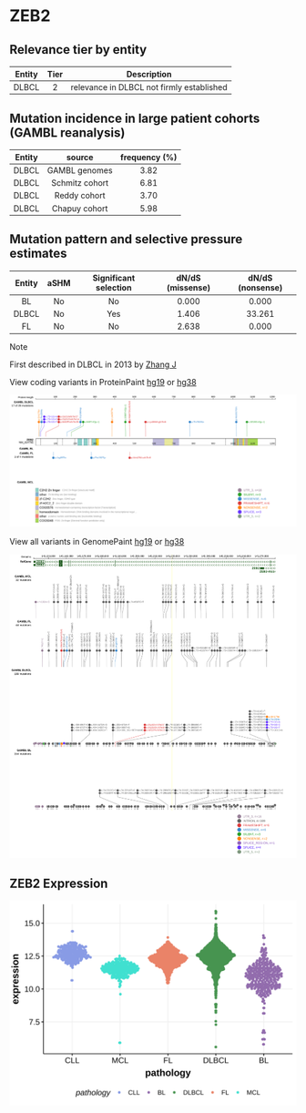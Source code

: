 # ZEB2

## Relevance tier by entity

|Entity|Tier|Description                              |
|:------:|:----:|-----------------------------------------|
|DLBCL |2   |relevance in DLBCL not firmly established|

## Mutation incidence in large patient cohorts (GAMBL reanalysis)

|Entity|source        |frequency (%)|
|:------:|:--------------:|:-------------:|
|DLBCL |GAMBL genomes |3.82         |
|DLBCL |Schmitz cohort|6.81         |
|DLBCL |Reddy cohort  |3.70         |
|DLBCL |Chapuy cohort |5.98         |

## Mutation pattern and selective pressure estimates

|Entity|aSHM|Significant selection|dN/dS (missense)|dN/dS (nonsense)|
|:------:|:----:|:---------------------:|:----------------:|:----------------:|
|BL    |No  |No                   |0.000           | 0.000          |
|DLBCL |No  |Yes                  |1.406           |33.261          |
|FL    |No  |No                   |2.638           | 0.000          |


> [!NOTE]
> First described in DLBCL in 2013 by [Zhang J](https://pubmed.ncbi.nlm.nih.gov/23292937)


View coding variants in ProteinPaint [hg19](https://morinlab.github.io/LLMPP/GAMBL/ZEB2_protein.html)  or [hg38](https://morinlab.github.io/LLMPP/GAMBL/ZEB2_protein_hg38.html)

![image](images/proteinpaint/ZEB2_NM_014795.svg)

View all variants in GenomePaint [hg19](https://morinlab.github.io/LLMPP/GAMBL/ZEB2.html)  or [hg38](https://morinlab.github.io/LLMPP/GAMBL/ZEB2_hg38.html)

![image](images/proteinpaint/ZEB2.svg)
## ZEB2 Expression
![image](images/gene_expression/ZEB2_by_pathology.svg)
<!-- ORIGIN: zhangGeneticHeterogeneityDiffuse2013 -->
